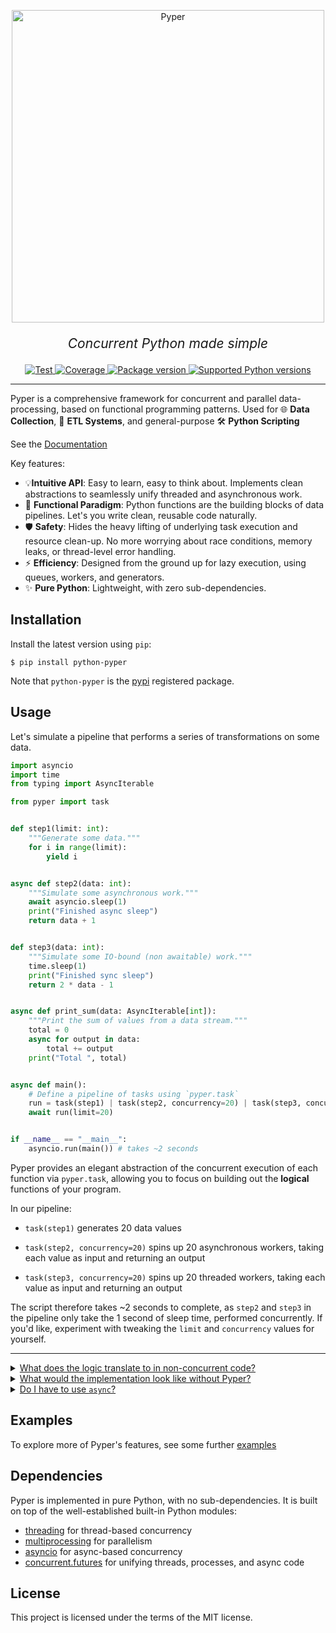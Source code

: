 <p align="center">
  <img src="https://raw.githubusercontent.com/pyper-dev/pyper/refs/heads/main/docs/src/assets/img/pyper.png" alt="Pyper" style="width: 500px;">
</p>
<p align="center" style="font-size: 1.5em;">
    <em>Concurrent Python made simple</em>
</p>

<p align="center">
<a href="https://github.com/pyper-dev/pyper/actions/workflows/test.yml" target="_blank">
    <img src="https://github.com/pyper-dev/pyper/actions/workflows/test.yml/badge.svg" alt="Test">
</a>
<a href="https://coveralls.io/github/pyper-dev/pyper" target="_blank">
    <img src="https://coveralls.io/repos/github/pyper-dev/pyper/badge.svg" alt="Coverage">
</a>
<a href="https://pypi.org/project/python-pyper" target="_blank">
    <img src="https://img.shields.io/pypi/v/python-pyper?color=%2334D058&label=pypi%20package" alt="Package version">
</a>
<a href="https://pypi.org/project/python-pyper" target="_blank">
    <img src="https://img.shields.io/pypi/pyversions/python-pyper.svg?color=%2334D058" alt="Supported Python versions">
</a>
</p>

---

Pyper is a comprehensive framework for concurrent and parallel data-processing, based on functional programming patterns. Used for 🌐 **Data Collection**, 🔀 **ETL Systems**, and general-purpose 🛠️ **Python Scripting**

See the [Documentation](https://pyper-dev.github.io/pyper/)

Key features:

* 💡**Intuitive API**: Easy to learn, easy to think about. Implements clean abstractions to seamlessly unify threaded and asynchronous work.
* 🚀 **Functional Paradigm**: Python functions are the building blocks of data pipelines. Let's you write clean, reusable code naturally.
* 🛡️ **Safety**: Hides the heavy lifting of underlying task execution and resource clean-up. No more worrying about race conditions, memory leaks, or thread-level error handling.
* ⚡ **Efficiency**: Designed from the ground up for lazy execution, using queues, workers, and generators.
* ✨ **Pure Python**: Lightweight, with zero sub-dependencies.

## Installation

Install the latest version using `pip`:

```console
$ pip install python-pyper
```

Note that `python-pyper` is the [pypi](https://pypi.org/project/python-pyper) registered package.

## Usage

Let's simulate a pipeline that performs a series of transformations on some data. 

```python
import asyncio
import time
from typing import AsyncIterable

from pyper import task


def step1(limit: int):
    """Generate some data."""
    for i in range(limit):
        yield i


async def step2(data: int):
    """Simulate some asynchronous work."""
    await asyncio.sleep(1)
    print("Finished async sleep")
    return data + 1


def step3(data: int):
    """Simulate some IO-bound (non awaitable) work."""
    time.sleep(1)
    print("Finished sync sleep")
    return 2 * data - 1


async def print_sum(data: AsyncIterable[int]):
    """Print the sum of values from a data stream."""
    total = 0
    async for output in data:
        total += output
    print("Total ", total)


async def main():
    # Define a pipeline of tasks using `pyper.task`
    run = task(step1) | task(step2, concurrency=20) | task(step3, concurrency=20) > print_sum
    await run(limit=20)


if __name__ == "__main__":
    asyncio.run(main()) # takes ~2 seconds
```

Pyper provides an elegant abstraction of the concurrent execution of each function via `pyper.task`, allowing you to focus on building out the **logical** functions of your program.

In our pipeline:

* `task(step1)` generates 20 data values

* `task(step2, concurrency=20)` spins up 20 asynchronous workers, taking each value as input and returning an output

* `task(step3, concurrency=20)` spins up 20 threaded workers, taking each value as input and returning an output

The script therefore takes ~2 seconds to complete, as `step2` and `step3` in the pipeline only take the 1 second of sleep time, performed concurrently. If you'd like, experiment with tweaking the `limit` and `concurrency` values for yourself.

---

<details markdown="1">
<summary><u>What does the logic translate to in non-concurrent code?</u></summary>

<br>

Having defined the logical operations we want to perform on our data as functions, all we are doing is piping the output of one function to the input of another. In sequential code, this could look like:

```python
# Analogous to:
# pipeline = task(step1) | task(step2) | task(step3)
async def pipeline(limit: int):
    for data in step1(limit):
        data = await step2(data)
        data = step3(data)
        yield data


# Analogous to:
# run = pipeline > print_sum
async def run(limit: int):
    await print_sum(pipeline(limit))


async def main():
    await run(20) # takes ~40 seconds
```

Pyper uses the `|` (motivated by Unix's pipe operator) syntax as a representation of this input-output piping between tasks.

</details>

<details markdown="1">
<summary><u>What would the implementation look like without Pyper?</u></summary>

<br>

Concurrent programming in Python is notoriously difficult to get right. In a concurrent data pipeline, some challenges are:

* We want producers to concurrently execute tasks and send results to the next stage as soon as it's done processing
* We want consumers to lazily pick up output as soon as it's available from the previous stage
* We need to somehow unify the execution of threads and coroutines, without letting non-awaitable tasks clog up the event-loop

The basic approach to doing this is by using queues-- a simplified and very unabstracted implementation could be:

```python
async def pipeline(limit: int):
    q1 = asyncio.Queue()
    q2 = asyncio.Queue()
    q3 = asyncio.Queue()

    step2_concurrency=20
    step3_concurrency=20

    async def worker1():
        for data in step1(limit):
            await q1.put(data)
        for _ in range(step2_concurrency): 
            await q1.put(None)

    worker2s_finished = 0
    async def worker2():
        nonlocal worker2s_finished
        while True:
            data = await q1.get()
            if data is None:
                break
            output = await step2(data)
            await q2.put(output)
        worker2s_finished += 1
        if worker2s_finished == step2_concurrency:
            for _ in range(step3_concurrency): 
                await q2.put(None)

    worker3s_finished = 0
    async def worker3():
        nonlocal worker3s_finished
        loop = asyncio.get_running_loop()
        while True:
            data = await q2.get()
            if data is None:
                break
            # Pyper uses a custom thread group handler instead of run_in_executor
            output = await loop.run_in_executor(None, step3, data)
            await q3.put(output)
        worker3s_finished += 1
        if worker3s_finished == step3_concurrency:
            await q3.put(None)

    async with asyncio.TaskGroup() as tg:
        # Start all workers in the background
        tg.create_task(worker1())
        for _ in range(step2_concurrency):
            tg.create_task(worker2())
        for _ in range(step3_concurrency):
            tg.create_task(worker3())
        # Yield data until all workers have stopped
        while True:
            data = await q3.get()
            if data is None:
                break
            yield data


async def run(limit: int):
    await print_sum(pipeline(limit))


async def main():
    await run(20) # takes ~2 seconds
```

This implementation achieves the basic desired concurrent data flow, but still lacks some quality-of-life features that Pyper takes care of, like error handling within threads.

Pyper handles the complexities of managing queues and workers, so that this code can be reduced to the two-line main function in the example above.

</details>

<details markdown="1">
<summary><u>Do I have to use <code>async</code>?</u></summary>

<br>

No-- not every program is asynchronous, so Pyper pipelines are by default synchronous, as long as their tasks are defined as synchronous functions. For example:

```python
import time
from typing import Iterable

from pyper import task


def step1(limit: int):
    for i in range(limit):
        yield i


def step2(data: int):
    time.sleep(1)
    return data + 1


def step3(data: int):
    time.sleep(1)
    return 2 * data - 1


def print_sum(data: Iterable[int]):
    total = 0
    for output in data:
        total += output
    print("Total ", total)


def main():
    run = task(step1) \
        | task(step2, concurrency=20) \
        | task(step3, concurrency=20) \
        > print_sum
    # Run synchronously
    run(limit=20)


if __name__ == "__main__":
    main() # takes ~2 seconds
```

A pipeline consisting of _at least one asynchronous function_ becomes an `AsyncPipeline`, which exposes the same logical function, provided `async` and `await` syntax in all of the obvious places. This makes it effortless to unify synchronously defined and asynchronously defined functions where need be.

</details>

## Examples

To explore more of Pyper's features, see some further [examples](https://pyper-dev.github.io/pyper/docs/Examples)

## Dependencies

Pyper is implemented in pure Python, with no sub-dependencies. It is built on top of the well-established built-in Python modules:
* [threading](https://docs.python.org/3/library/threading.html) for thread-based concurrency
* [multiprocessing](https://docs.python.org/3/library/multiprocessing.html) for parallelism
* [asyncio](https://docs.python.org/3/library/asyncio.html) for async-based concurrency
* [concurrent.futures](https://docs.python.org/3/library/concurrent.futures.html) for unifying threads, processes, and async code

## License

This project is licensed under the terms of the MIT license.